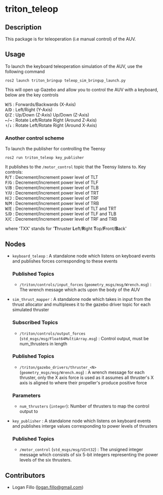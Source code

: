 # triton_teleop
## Description

This package is for teleoperation (i.e manual control) of the AUV.

## Usage

To launch the keyboard teleoperation simulation of the AUV, use the following command

    ros2 launch triton_bringup teleop_sim_bringup_launch.py

This will open up Gazebo and allow you to control the AUV with a keyboard, below are the key controls 

<kbd>W</kbd>/<kbd>S</kbd> : Forwards/Backwards (X-Axis)  
<kbd>A</kbd>/<kbd>D</kbd> : Left/Right (Y-Axis)  
<kbd>Q</kbd>/<kbd>Z</kbd> : Up/Down (Z-Axis)  Up/Down (Z-Axis)  
<kbd>←</kbd>/<kbd>→</kbd> : Rotate Left/Rotate Right (Around Z-Axis)   
<kbd>↑</kbd>/<kbd>↓</kbd> : Rotate Left/Rotate Right (Around X-Axis)

### Another control scheme

To launch the publisher for controlling the Teensy

    ros2 run triton_teleop key_publisher

It publishes to the `/motor_control` topic that the Teensy listens to. Key controls:  
<kbd>R</kbd>/<kbd>T</kbd> : Decrement/Increment power level of TLT  
<kbd>F</kbd>/<kbd>G</kbd> : Decrement/Increment power level of TLF  
<kbd>V</kbd>/<kbd>B</kbd> : Decrement/Increment power level of TLB  
<kbd>Y</kbd>/<kbd>U</kbd> : Decrement/Increment power level of TRT  
<kbd>H</kbd>/<kbd>J</kbd> : Decrement/Increment power level of TRF  
<kbd>N</kbd>/<kbd>M</kbd> : Decrement/Increment power level of TRB  
<kbd>W</kbd>/<kbd>E</kbd> : Decrement/Increment power level of TLT and TRT  
<kbd>S</kbd>/<kbd>D</kbd> : Decrement/Increment power level of TLF and TLB  
<kbd>X</kbd>/<kbd>C</kbd> : Decrement/Increment power level of TRF and TRB  

where 'TXX' stands for '**T**hruster **L**eft/**R**ight **T**op/**F**ront/**B**ack'
## Nodes

- `keyboard_teleop` : A standalone node which listens on keyboard events and publishes forces corresponding to these events
    ### Published Topics
    - `/triton/controls/input_forces` (`geometry_msgs/msg/Wrench.msg`) : The wrench message which acts upon the body of the AUV

- `sim_thrust_mapper` : A standalone node which takes in input from the thrust allocator and multiplexes it to the gazebo driver topic for each simulated thruster

    ### Subscribed Topics
    - `/triton/controls/output_forces` (`std_msgs/msg/Float64MultiArray.msg`) : Control output, must be num_thrusters in length

    ### Published Topics
    - `/triton/gazebo_drivers/thruster_<N>` (`geometry_msgs/msg/Wrench.msg`) : A wrench message for each thruster, only the X axis force is used as it assumes all thruster's X axis is aligned to where their propeller's produce positive force

    ### Parameters
    - `num_thrusters` (`integer`): Number of thrusters to map the control output to

- `key_publisher` : A standalone node which listens on keyboard events and publishes interge values corresponding to power levels of thrusters
    ### Published Topics
    - `/motor_control` (`std_msgs/msg/UInt32`) : The unsigned integer message which consists of six 5-bit integers representing the power levels of the six thrusters.


## Contributors

- Logan Fillo (logan.fillo@gmail.com)
